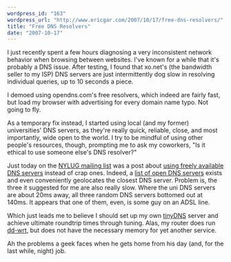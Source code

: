 ```yaml
---
wordpress_id: "163"
wordpress_url: "http://www.ericgar.com/2007/10/17/free-dns-resolvers/"
title: "Free DNS Resolvers"
date: "2007-10-17"
---
```

I just recently spent a few hours diagnosing a very inconsistent network behavior when browsing between websites. I've known for a while that it's probably a DNS issue. After testing, I found that xo.net's (the bandwidth seller to my ISP) DNS servers are just intermittently dog slow in resolving individual queries, up to 10 seconds a piece.

I demoed using opendns.com's free resolvers, which indeed are fairly fast, but load my browser with advertising for every domain name typo. Not going to fly.

As a temporary fix instead, I started using local (and my former) universities' DNS servers, as they're really quick, reliable, close, and most importantly, wide open to the world. I try to be mindful of using other people's resources, though, prompting me to ask my coworkers, "Is it ethical to use someone else's DNS resolver?" 

Just today on the <a href="http://www.nylug.org/mlist/index.shtml">NYLUG mailing list</a> was a post about <a href="http://nylug.org/pipermail/nylug-talk/2007-October/035776.html">using freely available DNS servers</a> instead of crap ones. Indeed, a <a href="http://www.dnsserverlist.org/">list of open DNS servers</a> exists and even conveniently geolocates the closest DNS server. Problem is, the three it suggested for me are also really slow. Where the uni DNS servers are about 20ms away, all three random DNS servers bottomed out at 140ms. It appears that one of them, even, is some guy on an ADSL line.

Which just leads me to believe I should set up my own <a href="http://www.tinydns.org/">tinyDNS</a> server and achieve ultimate roundtrip times through tuning. Alas, my router does run <a href="http://www.dd-wrt.com">dd-wrt</a>, but does not have the necessary memory for yet another service.

Ah the problems a geek faces when he gets home from his day (and, for the last while, night) job. 
